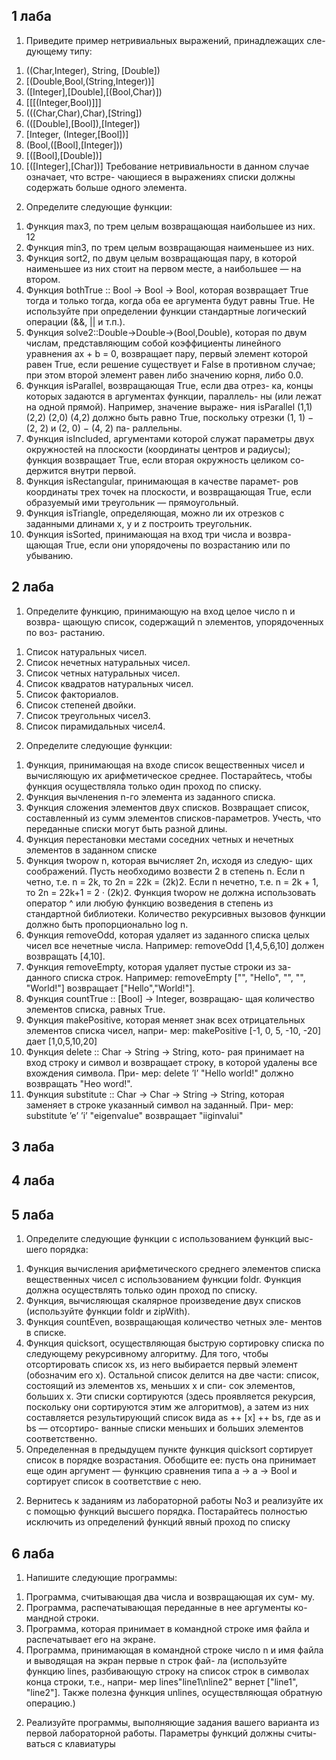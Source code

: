 ## 1 лаба

1. Приведите пример нетривиальных выражений, принадлежащих сле-
   дующему типу:

1) ((Char,Integer), String, [Double])
2) [(Double,Bool,(String,Integer))]
3) ([Integer],[Double],[(Bool,Char)])
4) [[[(Integer,Bool)]]]
5) (((Char,Char),Char),[String])
6) (([Double],[Bool]),[Integer])
7) [Integer, (Integer,[Bool])]
8) (Bool,([Bool],[Integer]))
9) [([Bool],[Double])]
10) [([Integer],[Char])]
    Требование нетривиальности в данном случае означает, что встре-
    чающиеся в выражениях списки должны содержать больше одного
    элемента.

2. Определите следующие функции:

1) Функция max3, по трем целым возвращающая наибольшее из
   них.
   12
2) Функция min3, по трем целым возвращающая наименьшее из
   них.
3) Функция sort2, по двум целым возвращающая пару, в которой
   наименьшее из них стоит на первом месте, а наибольшее — на
   втором.
4) Функция bothTrue :: Bool -> Bool -> Bool, которая
   возвращает True тогда и только тогда, когда оба ее аргумента
   будут равны True. Не используйте при определении функции
   стандартные логический операции (&&, || и т.п.).
5) Функция solve2::Double->Double->(Bool,Double),
   которая по двум числам, представляющим собой коэффициенты
   линейного уравнения ax + b = 0, возвращает пару, первый
   элемент которой равен True, если решение существует и False
   в противном случае; при этом второй элемент равен либо
   значению корня, либо 0.0.
6) Функция isParallel, возвращающая True, если два отрез-
   ка, концы которых задаются в аргументах функции, параллель-
   ны (или лежат на одной прямой). Например, значение выраже-
   ния isParallel (1,1) (2,2) (2,0) (4,2) должно быть
   равно True, поскольку отрезки (1, 1) − (2, 2) и (2, 0) − (4, 2) па-
   раллельны.
7) Функция isIncluded, аргументами которой служат параметры
   двух окружностей на плоскости (координаты центров и радиусы);
   функция возвращает True, если вторая окружность целиком со-
   держится внутри первой.
8) Функция isRectangular, принимающая в качестве парамет-
   ров координаты трех точек на плоскости, и возвращающая True,
   если образуемый ими треугольник — прямоугольный.
9) Функция isTriangle, определяющая, можно ли их отрезков с
   заданными длинами x, y и z построить треугольник.
10) Функция isSorted, принимающая на вход три числа и возвра-
    щающая True, если они упорядочены по возрастанию или по
    убыванию.

## 2 лаба

1. Определите функцию, принимающую на вход целое число n и возвра-
   щающую список, содержащий n элементов, упорядоченных по воз-
   растанию.

1) Список натуральных чисел.
2) Список нечетных натуральных чисел.
3) Список четных натуральных чисел.
4) Список квадратов натуральных чисел.
5) Список факториалов.
6) Список степеней двойки.
7) Список треугольных чисел3.
8) Список пирамидальных чисел4.

2. Определите следующие функции:

1) Функция, принимающая на входе список вещественных чисел и
   вычисляющую их арифметическое среднее. Постарайтесь, чтобы
   функция осуществляла только один проход по списку.
2) Функция вычленения n-го элемента из заданного списка.
3) Функция сложения элементов двух списков. Возвращает список,
   составленный из сумм элементов списков-параметров. Учесть,
   что переданные списки могут быть разной длины.
4) Функция перестановки местами соседних четных и нечетных
   элементов в заданном списке
5) Функция twopow n, которая вычисляет 2n, исходя из следую-
   щих соображений. Пусть необходимо возвести 2 в степень n.
   Если n четно, т.е. n = 2k, то 2n = 22k = (2k)2. Если n нечетно,
   т.е. n = 2k + 1, то 2n = 22k+1 = 2 · (2k)2. Функция twopow не
   должна использовать оператор ^ или любую функцию возведения
   в степень из стандартной библиотеки. Количество рекурсивных
   вызовов функции должно быть пропорционально log n.
6) Функция removeOdd, которая удаляет из заданного
   списка целых чисел все нечетные числа. Например:
   removeOdd [1,4,5,6,10] должен возвращать [4,10].
7) Функция removeEmpty, которая удаляет пустые строки из за-
   данного списка строк. Например:
   removeEmpty ["", "Hello", "", "", "World!"]
   возвращает ["Hello","World!"].
8) Функция countTrue :: [Bool] -> Integer, возвращаю-
   щая количество элементов списка, равных True.
9) Функция makePositive, которая меняет знак
   всех отрицательных элементов списка чисел, напри-
   мер: makePositive [-1, 0, 5, -10, -20] дает
   [1,0,5,10,20]
10) Функция delete :: Char -> String -> String, кото-
    рая принимает на вход строку и символ и возвращает
    строку, в которой удалены все вхождения символа. При-
    мер: delete ’l’ "Hello world!" должно возвращать "Heo
    word!".
11) Функция substitute :: Char -> Char -> String -> String,
    которая заменяет в строке указанный символ на заданный. При-
    мер: substitute ’e’ ’i’ "eigenvalue" возвращает
    "iiginvalui"

## 3 лаба

## 4 лаба

## 5 лаба

1. Определите следующие функции с использованием функций выс-
   шего порядка:

1) Функция вычисления арифметического среднего элементов
   списка вещественных чисел с использованием функции
   foldr. Функция должна осуществлять только один проход
   по списку.
2) Функция, вычисляющая скалярное произведение двух списков
   (используйте функции foldr и zipWith).
3) Функция countEven, возвращающая количество четных эле-
   ментов в списке.
4) Функция quicksort, осуществляющая быструю сортировку
   списка по следующему рекурсивному алгоритму. Для того,
   чтобы отсортировать список xs, из него выбирается первый
   элемент (обозначим его x). Остальной список делится на две
   части: список, состоящий из элементов xs, меньших x и спи-
   сок элементов, больших x. Эти списки сортируются (здесь
   проявляется рекурсия, поскольку они сортируются этим же
   алгоритмов), а затем из них составляется результирующий
   список вида as ++ [x] ++ bs, где as и bs — отсортиро-
   ванные списки меньших и больших элементов соответственно.
5) Определенная в предыдущем пункте функция quicksort
   сортирует список в порядке возрастания. Обобщите ее: пусть
   она принимает еще один аргумент — функцию сравнения типа
   a -> a -> Bool и сортирует список в соответствие с нею.

2. Вернитесь к заданиям из лабораторной работы No3 и реализуйте
   их с помощью функций высшего порядка. Постарайтесь полностью
   исключить из определений функций явный проход по списку

## 6 лаба

1. Напишите следующие программы:

1) Программа, считывающая два числа и возвращающая их сум-
   му.
2) Программа, распечатывающая переданные в нее аргументы ко-
   мандной строки.
3) Программа, которая принимает в командной строке имя файла
   и распечатывает его на экране.
4) Программа, принимающая в командной строке число n и
   имя файла и выводящая на экран первые n строк фай-
   ла (используйте функцию lines, разбивающую строку
   на список строк в символах конца строки, т.е., напри-
   мер lines"line1\nline2" вернет ["line1", "line2"].
   Также полезна функция unlines, осуществляющая обратную
   операцию.)

2. Реализуйте программы, выполняющие задания вашего варианта из
   первой лабораторной работы. Параметры функций должны считы-
   ваться с клавиатуры
